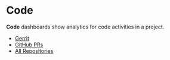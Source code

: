 # Code

**Code** dashboards show analytics for code activities in a project.

* [Gerrit](gerrit.md)
* [GitHub PRs](github-prs.md)
* [All Repositories](all-repositories.md)




